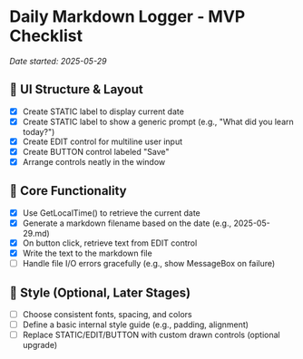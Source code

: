 # Daily Markdown Logger - MVP Checklist
*Date started: 2025-05-29*

## 🧱 UI Structure & Layout

- [x] Create STATIC label to display current date
- [x] Create STATIC label to show a generic prompt (e.g., "What did you learn today?")
- [x] Create EDIT control for multiline user input
- [x] Create BUTTON control labeled "Save"
- [x] Arrange controls neatly in the window

## 🔧 Core Functionality

- [x] Use GetLocalTime() to retrieve the current date
- [x] Generate a markdown filename based on the date (e.g., 2025-05-29.md)
- [x] On button click, retrieve text from EDIT control
- [x] Write the text to the markdown file
- [ ] Handle file I/O errors gracefully (e.g., show MessageBox on failure)

## 🎨 Style (Optional, Later Stages)

- [ ] Choose consistent fonts, spacing, and colors
- [ ] Define a basic internal style guide (e.g., padding, alignment)
- [ ] Replace STATIC/EDIT/BUTTON with custom drawn controls (optional upgrade)